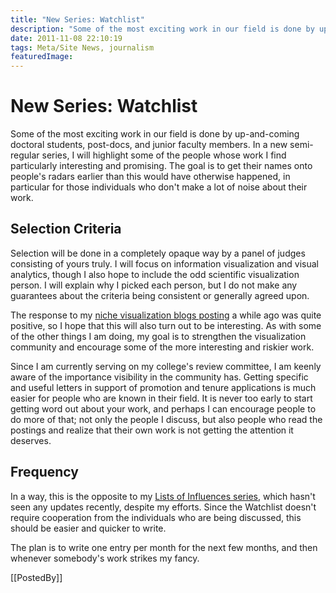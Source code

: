 ```yaml
---
title: "New Series: Watchlist"
description: "Some of the most exciting work in our field is done by up-and-coming doctoral students, post-docs, and junior faculty members. In a new semi-regular series, I will highlight some of the people whose work I find particularly interesting and promising. The goal is to get their names onto people's radars earlier than this would have otherwise happened, in particular for those individuals who don't make a lot of noise about their work."
date: 2011-11-08 22:10:19
tags: Meta/Site News, journalism
featuredImage: 
---
```


# New Series: Watchlist

Some of the most exciting work in our field is done by up-and-coming doctoral students, post-docs, and junior faculty members. In a new semi-regular series, I will highlight some of the people whose work I find particularly interesting and promising. The goal is to get their names onto people's radars earlier than this would have otherwise happened, in particular for those individuals who don't make a lot of noise about their work.

## Selection Criteria

Selection will be done in a completely opaque way by a panel of judges consisting of yours truly. I will focus on information visualization and visual analytics, though I also hope to include the odd scientific visualization person. I will explain why I picked each person, but I do not make any guarantees about the criteria being consistent or generally agreed upon.

The response to my <a href="/blog/2011/six-niche-visualization-blogs">niche visualization blogs posting</a> a while ago was quite positive, so I hope that this will also turn out to be interesting. As with some of the other things I am doing, my goal is to strengthen the visualization community and encourage some of the more interesting and riskier work.

Since I am currently serving on my college's review committee, I am keenly aware of the importance visibility in the community has. Getting specific and useful letters in support of promotion and tenure applications is much easier for people who are known in their field. It is never too early to start getting word out about your work, and perhaps I can encourage people to do more of that; not only the people I discuss, but also people who read the postings and realize that their own work is not getting the attention it deserves.

## Frequency

In a way, this is the opposite to my <a href="/influences">Lists of Influences series</a>, which hasn't seen any updates recently, despite my efforts. Since the Watchlist doesn't require cooperation from the individuals who are being discussed, this should be easier and quicker to write.

The plan is to write one entry per month for the next few months, and then whenever somebody's work strikes my fancy.

[[PostedBy]]

